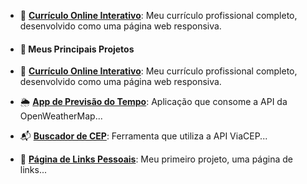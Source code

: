 - 📄 **[Currículo Online Interativo](https://ronaldocodigos.github.io/curriculo-web/)**: Meu currículo profissional completo, desenvolvido como uma página web responsiva.

- #### 🚀 Meus Principais Projetos

- 📄 **[Currículo Online Interativo](https://ronaldocodigos.github.io/curriculo-web/)**: Meu currículo profissional completo, desenvolvido como uma página web responsiva.
- 🌦️ **[App de Previsão do Tempo](https://RonaldoCodigos.github.io/app-clima/)**: Aplicação que consome a API da OpenWeatherMap...
- 📬 **[Buscador de CEP](https://RonaldoCodigos.github.io/buscador-cep/)**: Ferramenta que utiliza a API ViaCEP...
- 🔗 **[Página de Links Pessoais](https://ronaldocodigos.github.io/)**: Meu primeiro projeto, uma página de links...
